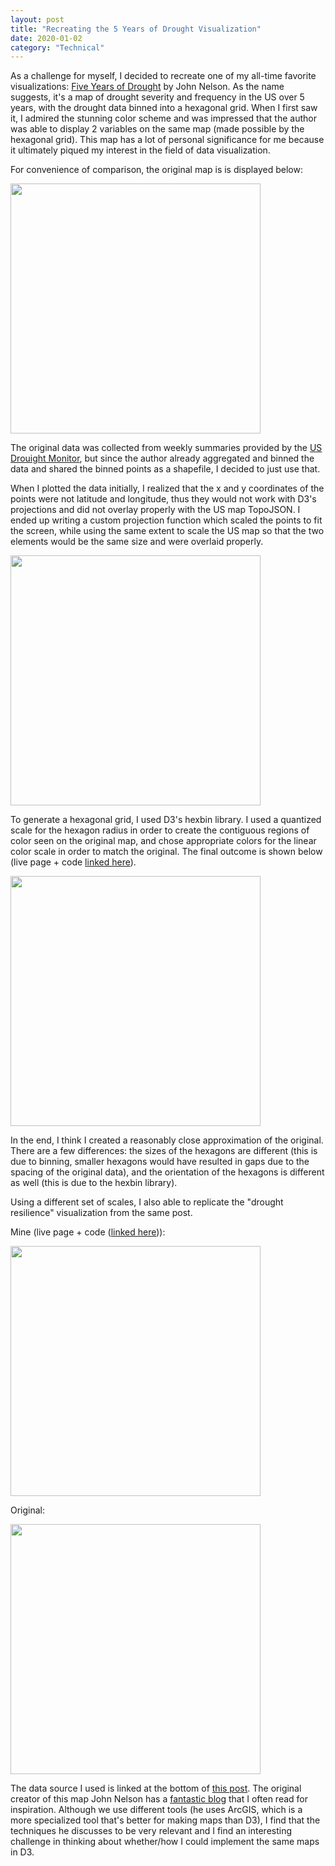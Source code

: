 ```yaml
---
layout: post
title: "Recreating the 5 Years of Drought Visualization"
date: 2020-01-02
category: "Technical"
---
```


As a challenge for myself, I decided to recreate one of my all-time favorite visualizations: [Five Years of Drought](https://adventuresinmapping.com/2016/07/12/five-years-of-drought/) by John Nelson. As the name suggests, it's a map of drought severity and frequency in the US over 5 years, with the drought data binned into a hexagonal grid. When I first saw it, I admired the stunning color scheme and was impressed that the author was able to display 2 variables on the same map (made possible by the hexagonal grid). This map has a lot of personal significance for me because it ultimately piqued my interest in the field of data visualization. 

For convenience of comparison, the original map is is displayed below:

<img src="https://adventuresinmapping.files.wordpress.com/2016/07/droughtintensityandduration.jpg" height="400">

The original data was collected from weekly summaries provided by the [US Drouight Monitor](https://droughtmonitor.unl.edu/), but since the author already aggregated and binned the data and shared the binned points as a shapefile, I decided to just use that. 

When I plotted the data initially, I realized that the x and y coordinates of the points were not latitude and longitude, thus they would not work with D3's projections and did not overlay properly with the US map TopoJSON. I ended up writing a custom projection function which scaled the points to fit the screen, while using the same extent to scale the US map so that the two elements would be the same size and were overlaid properly.

<img src="https://yangdanny97.github.io/misc/drought/inprogress.png" height="400">

To generate a hexagonal grid, I used D3's hexbin library. I used a quantized scale for the hexagon radius in order to create the contiguous regions of color seen on the original map, and chose appropriate colors for the linear color scale in order to match the original. The final outcome is shown below (live page + code [linked here](https://yangdanny97.github.io/misc/drought)).

<img src="https://yangdanny97.github.io/misc/drought/drought.png" height="400">

In the end, I think I created a reasonably close approximation of the original. There are a few differences: the sizes of the hexagons are different (this is due to binning, smaller hexagons would have resulted in gaps due to the spacing of the original data), and the orientation of the hexagons is different as well (this is due to the hexbin library).

Using a different set of scales, I also able to replicate the "drought resilience" visualization from the same post.

Mine (live page + code ([linked here](https://yangdanny97.github.io/misc/drought/vis2.html))):

<img src="https://yangdanny97.github.io/misc/drought/resilience.png" height="400">

Original:

<img src="https://adventuresinmapping.files.wordpress.com/2016/07/optimistsdroughtmap1.jpg" height="400">

The data source I used is linked at the bottom of [this post](https://nation.maps.arcgis.com/apps/Cascade/index.html?appid=a9d345446d1a48a2918ff95b51f5841c). The original creator of this map John Nelson has a [fantastic blog](https://adventuresinmapping.com) that I often read for inspiration. Although we use different tools (he uses ArcGIS, which is a more specialized tool that's better for making maps than D3), I find that the techniques he discusses to be very relevant and I find an interesting challenge in thinking about whether/how I could implement the same maps in D3. 
